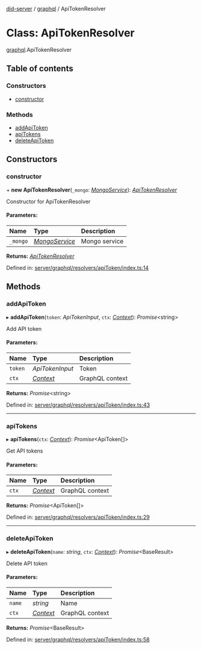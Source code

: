 [did-server](../README.md) / [graphql](../modules/graphql.md) / ApiTokenResolver

# Class: ApiTokenResolver

[graphql](../modules/graphql.md).ApiTokenResolver

## Table of contents

### Constructors

- [constructor](graphql.apitokenresolver.md#constructor)

### Methods

- [addApiToken](graphql.apitokenresolver.md#addapitoken)
- [apiTokens](graphql.apitokenresolver.md#apitokens)
- [deleteApiToken](graphql.apitokenresolver.md#deleteapitoken)

## Constructors

### constructor

\+ **new ApiTokenResolver**(`_mongo`: [*MongoService*](services.mongoservice.md)): [*ApiTokenResolver*](graphql.apitokenresolver.md)

Constructor for ApiTokenResolver

#### Parameters:

Name | Type | Description |
:------ | :------ | :------ |
`_mongo` | [*MongoService*](services.mongoservice.md) | Mongo service    |

**Returns:** [*ApiTokenResolver*](graphql.apitokenresolver.md)

Defined in: [server/graphql/resolvers/apiToken/index.ts:14](https://github.com/Puzzlepart/did/blob/63fb8902/server/graphql/resolvers/apiToken/index.ts#L14)

## Methods

### addApiToken

▸ **addApiToken**(`token`: *ApiTokenInput*, `ctx`: [*Context*](graphql_context.context.md)): *Promise*<string\>

Add API token

#### Parameters:

Name | Type | Description |
:------ | :------ | :------ |
`token` | *ApiTokenInput* | Token   |
`ctx` | [*Context*](graphql_context.context.md) | GraphQL context    |

**Returns:** *Promise*<string\>

Defined in: [server/graphql/resolvers/apiToken/index.ts:43](https://github.com/Puzzlepart/did/blob/63fb8902/server/graphql/resolvers/apiToken/index.ts#L43)

___

### apiTokens

▸ **apiTokens**(`ctx`: [*Context*](graphql_context.context.md)): *Promise*<ApiToken[]\>

Get API tokens

#### Parameters:

Name | Type | Description |
:------ | :------ | :------ |
`ctx` | [*Context*](graphql_context.context.md) | GraphQL context    |

**Returns:** *Promise*<ApiToken[]\>

Defined in: [server/graphql/resolvers/apiToken/index.ts:29](https://github.com/Puzzlepart/did/blob/63fb8902/server/graphql/resolvers/apiToken/index.ts#L29)

___

### deleteApiToken

▸ **deleteApiToken**(`name`: *string*, `ctx`: [*Context*](graphql_context.context.md)): *Promise*<BaseResult\>

Delete API token

#### Parameters:

Name | Type | Description |
:------ | :------ | :------ |
`name` | *string* | Name   |
`ctx` | [*Context*](graphql_context.context.md) | GraphQL context    |

**Returns:** *Promise*<BaseResult\>

Defined in: [server/graphql/resolvers/apiToken/index.ts:58](https://github.com/Puzzlepart/did/blob/63fb8902/server/graphql/resolvers/apiToken/index.ts#L58)
